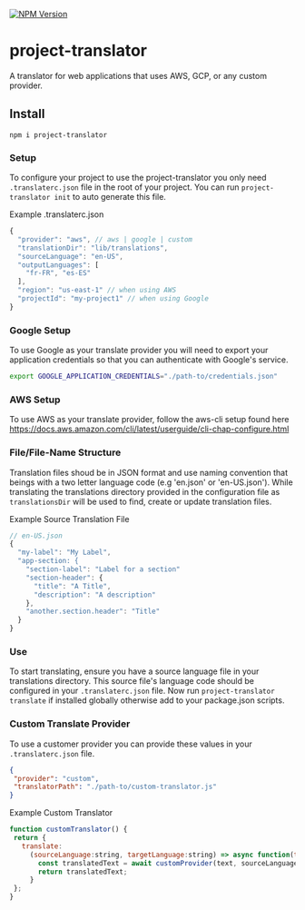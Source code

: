 [![NPM Version](https://img.shields.io/npm/v/project-translator)](https://www.npmjs.com/package/project-translator)

# project-translator
A translator for web applications that uses AWS, GCP, or any custom provider.

## Install
`npm i project-translator`

### Setup
To configure your project to use the project-translator you only need `.translaterc.json` file in the root of your project. You can run `project-translator init` to auto generate this file.

Example .translaterc.json
```javascript
{
  "provider": "aws", // aws | google | custom
  "translationDir": "lib/translations",
  "sourceLanguage": "en-US",
  "outputLanguages": [
    "fr-FR", "es-ES"
  ],
  "region": "us-east-1" // when using AWS
  "projectId": "my-project1" // when using Google
}
 ```

### Google Setup
To use Google as your translate provider you will need to export your application credentials so that you can authenticate with Google's service.

```sh
export GOOGLE_APPLICATION_CREDENTIALS="./path-to/credentials.json"
```

### AWS Setup
To use AWS as your translate provider, follow the aws-cli setup found here https://docs.aws.amazon.com/cli/latest/userguide/cli-chap-configure.html
   
  
### File/File-Name Structure
Translation files shoud be in JSON format and use naming convention that beings with a two letter language code  (e.g 'en.json' or 'en-US.json'). While translating the translations directory provided in the configuration file as `translationsDir` will be used to find, create or update translation files.

Example Source Translation File
```javascript
// en-US.json
{
  "my-label": "My Label",
  "app-section: {
    "section-label": "Label for a section"
    "section-header": {
      "title": "A Title",
      "description": "A description"
    },
    "another.section.header": "Title"
  }
}
 ```

 ### Use

 To start translating, ensure you have a source language file in your translations directory. This source file's language code should be configured in your `.translaterc.json` file. Now run `project-translator translate` if installed globally otherwise add to your package.json scripts.

 ### Custom Translate Provider

 To use a customer provider you can provide these values in your `.translaterc.json` file.

 ```json
 {
  "provider": "custom",
  "translatorPath": "./path-to/custom-translator.js"
 }
 ```

 Example Custom Translator
 ```javascript
 function customTranslator() {
  return {
    translate:
      (sourceLanguage:string, targetLanguage:string) => async function(text:string) {
        const translatedText = await customProvider(text, sourceLanguage, targetLanguage);
        return translatedText;
      }
  };
 }
 ```
